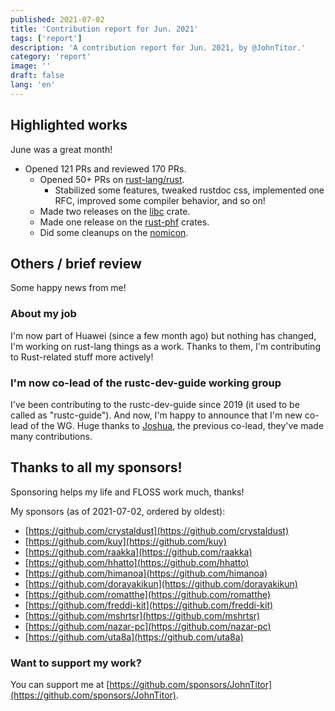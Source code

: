 ```yaml
---
published: 2021-07-02
title: 'Contribution report for Jun. 2021'
tags: ['report']
description: 'A contribution report for Jun. 2021, by @JohnTitor.'
category: 'report'
image: ''
draft: false
lang: 'en'
---
```


## Highlighted works

June was a great month!

- Opened 121 PRs and reviewed 170 PRs.
  - Opened 50+ PRs on [rust-lang/rust].
    - Stabilized some features, tweaked rustdoc css, implemented one RFC, improved some compiler behavior, and so on!
  - Made two releases on the [libc] crate.
  - Made one release on the [rust-phf] crates.
  - Did some cleanups on the [nomicon].

[rust-lang/rust]: https://github.com/rust-lang/rust
[libc]: https://github.com/rust-lang/libc
[rust-phf]: https://github.com/rust-phf/rust-phf
[nomicon]: https://doc.rust-lang.org/nightly/nomicon/

## Others / brief review

Some happy news from me!

### About my job

I'm now part of Huawei (since a few month ago) but nothing has changed, I'm working on rust-lang things as a work.
Thanks to them, I'm contributing to Rust-related stuff more actively!

### I'm now co-lead of the rustc-dev-guide working group

I've been contributing to the rustc-dev-guide since 2019 (it used to be called as "rustc-guide").
And now, I'm happy to announce that I'm new co-lead of the WG.
Huge thanks to [Joshua], the previous co-lead, they've made many contributions.

[joshua]: https://github.com/jyn514

## Thanks to all my sponsors!

Sponsoring helps my life and FLOSS work much, thanks!

My sponsors (as of 2021-07-02, ordered by oldest):

- [https://github.com/crystaldust](https://github.com/crystaldust)
- [https://github.com/kuy](https://github.com/kuy)
- [https://github.com/raakka](https://github.com/raakka)
- [https://github.com/hhatto](https://github.com/hhatto)
- [https://github.com/himanoa](https://github.com/himanoa)
- [https://github.com/dorayakikun](https://github.com/dorayakikun)
- [https://github.com/romatthe](https://github.com/romatthe)
- [https://github.com/freddi-kit](https://github.com/freddi-kit)
- [https://github.com/mshrtsr](https://github.com/mshrtsr)
- [https://github.com/nazar-pc](https://github.com/nazar-pc)
- [https://github.com/uta8a](https://github.com/uta8a)

### Want to support my work?

You can support me at [https://github.com/sponsors/JohnTitor](https://github.com/sponsors/JohnTitor).
